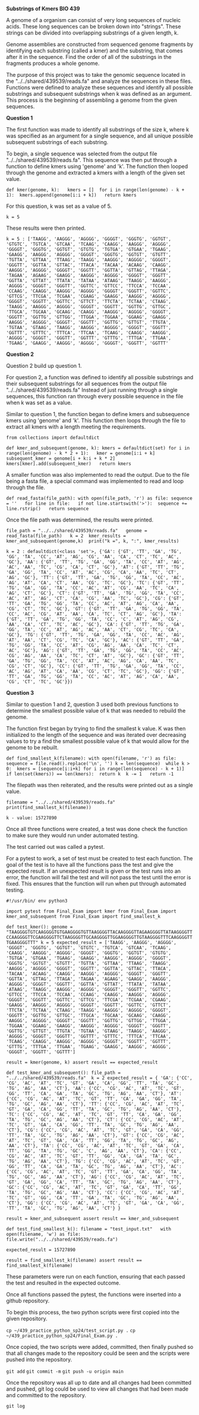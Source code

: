 **Substrings of Kmers BIO 439**

A genome of a organism can consist of very long sequences of nucleic acids. These long sequences can be broken down into "strings". These strings can be divided into overlapping substrings of a given length, k. 

Genome assemblies are constructed from sequenced genome fragments by identifying each substring (called a kmer) and the substring, that comes after it in the sequence. Find the order of all of the substrings in the fragments produces a whole genome. 

The purpose of this project was to take the genomic sequence located in the "../../shared/439539/reads.fa" and analyze the sequences in these files. Functions were defined to analyze these sequences and identify all possible substrings and subsequent substrings when k was defined as an argument. This process is the beginning of assembling a genome from the given sequences. 

**Question 1**

The first function was made to identify all substrings of the size k, where k was specified as an argument for a single sequence, and all unique possible subsequent substrings of each substring. 

To begin, a single sequence was selected from the output file "../../shared/439539/reads.fa". 
This sequence was then put through a function to define kmers using 'genome' and 'k'. The function then looped through the genome and extracted a kmers with a length of the given set value. 

`def kmer(genome, k):  
    kmers = [] 
    for i in range(len(genome) - k + 1): 
        kmers.append(genome[i:i + k])  
    return kmers`

For this question, k was set as a value of 5.

`k = 5`

These results were then printed. 

`k = 5 : ['TAAGG', 'AAGGG', 'AGGGG', 'GGGGT', 'GGGTG', 'GGTGT', 'GTGTC', 'TGTCA', 'GTCAA', 'TCAAG', 'CAAGG', 'AAGGG', 'AGGGG', 'GGGGT', 'GGGTG', 'GGTGT', 'GTGTG', 'TGTGA', 'GTGAA', 'TGAAG', 'GAAGG', 'AAGGG', 'AGGGG', 'GGGGT', 'GGGTG', 'GGTGT', 'GTGTT', 'TGTTA', 'GTTAA', 'TTAAG', 'TAAGG', 'AAGGG', 'AGGGG', 'GGGGT', 'GGGTT', 'GGTTA', 'GTTAC', 'TTACA', 'TACAA', 'ACAAG', 'CAAGG', 'AAGGG', 'AGGGG', 'GGGGT', 'GGGTT', 'GGTTA', 'GTTAG', 'TTAGA', 'TAGAA', 'AGAAG', 'GAAGG', 'AAGGG', 'AGGGG', 'GGGGT', 'GGGTT', 'GGTTA', 'GTTAT', 'TTATA', 'TATAA', 'ATAAG', 'TAAGG', 'AAGGG', 'AGGGG', 'GGGGT', 'GGGTT', 'GGTTC', 'GTTCC', 'TTCCA', 'TCCAA', 'CCAAG', 'CAAGG', 'AAGGG', 'AGGGG', 'GGGGT', 'GGGTT', 'GGTTC', 'GTTCG', 'TTCGA', 'TCGAA', 'CGAAG', 'GAAGG', 'AAGGG', 'AGGGG', 'GGGGT', 'GGGTT', 'GGTTC', 'GTTCT', 'TTCTA', 'TCTAA', 'CTAAG', 'TAAGG', 'AAGGG', 'AGGGG', 'GGGGT', 'GGGTT', 'GGTTG', 'GTTGC', 'TTGCA', 'TGCAA', 'GCAAG', 'CAAGG', 'AAGGG', 'AGGGG', 'GGGGT', 'GGGTT', 'GGTTG', 'GTTGG', 'TTGGA', 'TGGAA', 'GGAAG', 'GAAGG', 'AAGGG', 'AGGGG', 'GGGGT', 'GGGTT', 'GGTTG', 'GTTGT', 'TTGTA', 'TGTAA', 'GTAAG', 'TAAGG', 'AAGGG', 'AGGGG', 'GGGGT', 'GGGTT', 'GGTTT', 'GTTTC', 'TTTCA', 'TTCAA', 'TCAAG', 'CAAGG', 'AAGGG', 'AGGGG', 'GGGGT', 'GGGTT', 'GGTTT', 'GTTTG', 'TTTGA', 'TTGAA', 'TGAAG', 'GAAGG', 'AAGGG', 'AGGGG', 'GGGGT', 'GGGTT', 'GGTTT'`

**Question 2** 

Question 2 build up question 1. 

For question 2, a function was defined to identify all possible substrings and their subsequent substrings for all sequences from the output file "../../shared/439539/reads.fa" 
Instead of just running through a single sequences, this function ran through every possible sequence in the file when k was set as a value. 

Similar to question 1, the function began to define kmers and subsequence kmers using 'genome' and 'k'. This function then loops through the file to extract all kmers with a length meeting the requirements. 

`from collections import defaultdict`

`def kmer_and_subsequent(genome, k):
    kmers = defaultdict(set)
    for i in range(len(genome) - k * 2 + 1):  
        kmer = genome[i:i + k]
        subsequent_kmer = genome[i + k:i + k * 2]  
        kmers[kmer].add(subsequent_kmer)  
    return kmers`

A smaller function was also implemented to read the output. Due to the file being a fasta file, a special command was implemented to read and loop through the file. 

`def read_fasta(file_path):
    with open(file_path, 'r') as file:
        sequence = ''  
        for line in file:  
            if not line.startswith('>'): 
                sequence += line.rstrip()  
    return sequence`

Once the file path was determined, the results were printed. 

`file_path = "../../shared/439539/reads.fa"  
genome = read_fasta(file_path)  
k = 2 
kmer_results = kmer_and_subsequent(genome,k) 
print("k =", k, ":", kmer_results)`

`k = 2 : defaultdict(<class 'set'>, {'GA': {'GT', 'TT', 'GA', 'TG', 'GG', 'TA', 'CC', 'AT', 'AG', 'CG', 'AA', 'CA', 'CT', 'TC', 'AC', 'GC'}, 'AA': {'GT', 'TT', 'TG', 'GA', 'GG', 'TA', 'CC', 'AT', 'AG', 'AC', 'AA', 'TC', 'CG', 'CA', 'CT', 'GC'}, 'AT': {'GT', 'TT', 'TG', 'GA', 'GG', 'TA', 'CC', 'AT', 'AC', 'CG', 'CA', 'AA', 'TC', 'CT', 'AG', 'GC'}, 'TT': {'GT', 'TT', 'GA', 'TG', 'GG', 'TA', 'CC', 'AC', 'AG', 'AT', 'CA', 'CT', 'AA', 'CG', 'TC', 'GC'}, 'TC': {'GT', 'TT', 'TG', 'GA', 'GG', 'TA', 'CC', 'AC', 'AT', 'CG', 'AA', 'TC', 'CA', 'AG', 'CT', 'GC'}, 'CT': {'GT', 'TT', 'GA', 'TG', 'GG', 'TA', 'CC', 'AC', 'AT', 'AG', 'CT', 'CA', 'CG', 'AA', 'TC', 'GC'}, 'CG': {'GT', 'TT', 'GA', 'TG', 'GG', 'TA', 'CC', 'AC', 'AT', 'AG', 'CA', 'AA', 'CG', 'CT', 'TC', 'GC'}, 'GT': {'GT', 'TT', 'GA', 'TG', 'GG', 'TA', 'CC', 'AC', 'CG', 'AT', 'AA', 'CA', 'TC', 'CT', 'AG', 'GC'}, 'TA': {'GT', 'TT', 'GA', 'TG', 'GG', 'TA', 'CC', 'C', 'AT', 'AG', 'CG', 'AA', 'CA', 'CT', 'TC', 'AC', 'GC'}, 'CA': {'GT', 'TT', 'TG', 'GA', 'GG', 'TA', 'CC', 'AT', 'AG', 'AC', 'AA', 'CT', 'CG', 'TC', 'CA', 'GC'}, 'TG': {'GT', 'TT', 'TG', 'GA', 'GG', 'TA', 'CC', 'AC', 'AG', 'AT', 'AA', 'CT', 'CG', 'TC', 'CA', 'GC'}, 'AC': {'GT', 'TT', 'GA', 'TG', 'GG', 'TA', 'CC', 'AT', 'CG', 'AG', 'AA', 'CA', 'TC', 'CT', 'AC', 'GC'}, 'AG': {'GT', 'TT', 'GA', 'TG', 'GG', 'TA', 'CC', 'AC', 'CG', 'AG', 'AA', 'CA', 'TC', 'CT', 'AT', 'GC'}, 'GC': {'GT', 'TT', 'GA', 'TG', 'GG', 'TA', 'CC', 'AT', 'AC', 'AG', 'CA', 'AA', 'TC', 'CG', 'CT', 'GC'}, 'CC': {'GT', 'TT', 'TG', 'GA', 'GG', 'TA', 'CC', 'AC', 'AG', 'AT', 'CA', 'AA', 'CG', 'CT', 'TC', 'GC'}, 'GG': {'GT', 'TT', 'GA', 'TG', 'GG', 'TA', 'CC', 'AC', 'AT', 'AG', 'CA', 'AA', 'CG', 'CT', 'TC', 'GC'}})`


**Question 3** 

Similar to question 1 and 2, question 3 used both previous functions to determine the smallest possible value of k that was needed to rebuild the genome. 

The function first began by trying to find the smallest k value. K was then initialized to the length of the sequence and was iterated over decreasing values to try a find the smallest possible value of k that would allow for the genome to be rebuilt. 

`def find_smallest_k(filename):
    with open(filename, 'r') as file:
        sequence = file.read().replace('\n', '')
    k = len(sequence) 
    while k > 0: 
        kmers = [sequence[i:i+k] for i in range(len(sequence) - k + 1)]  
        if len(set(kmers)) == len(kmers): 
            return k 
        k -= 1  
    return -1`

The filepath was then reiterated, and the results were printed out as a single value.

`filename = "../../shared/439539/reads.fa" 
print(find_smallest_k(filename))`

`k - value: 15727890`


Once all three functions were created, a test was done check the function to make sure they would run under automated testing. 

The test carried out was called a pytest. 

For a pytest to work, a set of test must be created to test each function. The goal of the test is to have all the functions pass the test and give the expected result. If an unexpected result is given or the test runs into an error, the function will fail the test and will not pass the test until the error is fixed. This ensures that the function will run when put through automated testing. 

`#!/usr/bin/ env python3`

`import pytest
from Final_Exam import kmer
from Final_Exam import kmer_and_subsequent
from Final_Exam import find_smallest_k`

`def test_kmer():
    genome = "TAAGGGGTGTCAAGGGGTGTGAAGGGGTGTTAAGGGGTTACAAGGGGTTAGAAGGGGTTATAAGGGGTTCCAAGGGGTTCGAAGGGGTTCTAAGGGGTTGCAAGGGGTTGGAAGGGGTTGTAAGGGGTTTCAAGGGGTTTGAAGGGGTTT"
    k = 5
    expected_result = ['TAAGG', 'AAGGG', 'AGGGG', 'GGGGT', 'GGGTG', 'GGTGT', 'GTGTC', 'TGTCA', 'GTCAA', 'TCAAG', 'CAAGG', 'AAGGG', 'AGGGG', 'GGGGT', 'GGGTG', 'GGTGT', 'GTGTG', 'TGTGA', 'GTGAA', 'TGAAG', 'GAAGG', 'AAGGG', 'AGGGG', 'GGGGT', 'GGGTG', 'GGTGT', 'GTGTT', 'TGTTA', 'GTTAA', 'TTAAG', 'TAAGG', 'AAGGG', 'AGGGG', 'GGGGT', 'GGGTT', 'GGTTA', 'GTTAC', 'TTACA', 'TACAA', 'ACAAG', 'CAAGG', 'AAGGG', 'AGGGG', 'GGGGT', 'GGGTT', 'GGTTA', 'GTTAG', 'TTAGA', 'TAGAA', 'AGAAG', 'GAAGG', 'AAGGG', 'AGGGG', 'GGGGT', 'GGGTT', 'GGTTA', 'GTTAT', 'TTATA', 'TATAA', 'ATAAG', 'TAAGG', 'AAGGG', 'AGGGG', 'GGGGT', 'GGGTT', 'GGTTC', 'GTTCC', 'TTCCA', 'TCCAA', 'CCAAG', 'CAAGG', 'AAGGG', 'AGGGG', 'GGGGT', 'GGGTT', 'GGTTC', 'GTTCG', 'TTCGA', 'TCGAA', 'CGAAG', 'GAAGG', 'AAGGG', 'AGGGG', 'GGGGT', 'GGGTT', 'GGTTC', 'GTTCT', 'TTCTA', 'TCTAA', 'CTAAG', 'TAAGG', 'AAGGG', 'AGGGG', 'GGGGT', 'GGGTT', 'GGTTG', 'GTTGC', 'TTGCA', 'TGCAA', 'GCAAG', 'CAAGG', 'AAGGG', 'AGGGG', 'GGGGT', 'GGGTT', 'GGTTG', 'GTTGG', 'TTGGA', 'TGGAA', 'GGAAG', 'GAAGG', 'AAGGG', 'AGGGG', 'GGGGT', 'GGGTT', 'GGTTG', 'GTTGT', 'TTGTA', 'TGTAA', 'GTAAG', 'TAAGG', 'AAGGG', 'AGGGG', 'GGGGT', 'GGGTT', 'GGTTT', 'GTTTC', 'TTTCA', 'TTCAA', 'TCAAG', 'CAAGG', 'AAGGG', 'AGGGG', 'GGGGT', 'GGGTT', 'GGTTT', 'GTTTG', 'TTTGA', 'TTGAA', 'TGAAG', 'GAAGG', 'AAGGG', 'AGGGG', 'GGGGT', 'GGGTT', 'GGTTT']`

`result = kmer(genome, k)
assert result == expected_result`


`def test_kmer_and_subsequent():
    file_path = "../../shared/439539/reads.fa" 
    k = 2
    expected_result = {
        'GA': {'CC', 'CG', 'AC', 'AT', 'TC', 'GT', 'GA', 'CA', 'GG', 'TT', 'TA', 'GC', 'TG', 'AG', 'AA', 'CT'}, 'AA': {'CC', 'CG', 'AC', 'AT', 'TC', 'GT', 'GG', 'TT', 'CA', 'GA', 'TA', 'GC', 'TG', 'AG', 'AA', 'CT'}, 'AT': {'CC', 'CG', 'AC', 'AT', 'TC', 'GT', 'TT', 'CA', 'GA', 'GG', 'TA', 'TG', 'GC', 'AG', 'AA', 'CT'}, 'TT': {'CC', 'CG', 'AC', 'AT', 'TC', 'GT', 'GA', 'CA', 'GG', 'TT', 'TA', 'GC', 'TG', 'AG', 'AA', 'CT'}, 'TC': {'CC', 'CG', 'AC', 'AT', 'TC', 'GT', 'TT', 'CA', 'GA', 'GG', 'TA', 'TG', 'GC', 'AG', 'AA', 'CT'}, 'CT': {'CC', 'CG', 'AC', 'AT', 'TC', 'GT', 'GA', 'CA', 'GG', 'TT', 'TA', 'GC', 'TG', 'AG', 'AA', 'CT'}, 'CG': {'CC', 'CG', 'AC', 'AT', 'TC', 'GT', 'GA', 'CA', 'GG', 'TT', 'TA', 'GC', 'TG', 'AG', 'AA', 'CT'}, 'GT': {'CC', 'CG', 'AC', 'AT', 'TC', 'GT', 'GA', 'CA', 'TT', 'GG', 'TA', 'TG', 'GC', 'AG', 'AA', 'CT'}, 'TA': {'CC', 'CG', 'AC', 'AT', 'TC', 'GT', 'GA', 'CA', 'TT', 'GG', 'TA', 'TG', 'GC', 'C', 'AG', 'AA', 'CT'}, 'CA': {'CC', 'CG', 'AC', 'AT', 'TC', 'GT', 'TT', 'GG', 'CA', 'GA', 'TA', 'GC', 'TG', 'AG', 'AA', 'CT'}, 'TG': {'CC', 'CG', 'AC', 'AT', 'TC', 'GT', 'GG', 'TT', 'CA', 'GA', 'TA', 'GC', 'TG', 'AG', 'AA', 'CT'}, 'AC': {'CC', 'CG', 'AC', 'AT', 'TC', 'GT', 'TT', 'GA', 'CA', 'GG', 'TA', 'TG', 'GC', 'AG', 'AA', 'CT'}, 'AG': {'CC', 'CG', 'AC', 'AT', 'TC', 'GT', 'GA', 'GG', 'CA', 'TT', 'TA', 'GC', 'TG', 'AG', 'AA', 'CT'}, 'GC': {'CC', 'CG', 'AC', 'AT', 'TC', 'GT', 'GA', 'CA', 'TT', 'GG', 'TA', 'TG', 'GC', 'AG', 'AA', 'CT'}, 'CC': {'CC', 'CG', 'AC', 'AT', 'TC', 'GT', 'GG', 'CA', 'TT', 'GA', 'TA', 'GC', 'TG', 'AG', 'AA', 'CT'}, 'GG': {'CC', 'CG', 'AC', 'AT', 'TC', 'GT', 'GA', 'CA', 'GG', 'TT', 'TA', 'GC', 'TG', 'AG', 'AA', 'CT'}
    }`

 `result = kmer_and_subsequent
 assert result == kmer_and_subsequent`


`def test_find_smallest_k():
    filename = "test_input.txt"  
    with open(filename, 'w') as file:
        file.write("../../shared/439539/reads.fa")`

`expected_result = 15727890` 

`result = find_smallest_k(filename)
assert result == find_smallest_k(filename)`

These parameters were run on each function, ensuring that each passed the test and resulted in the expected outcome. 

Once all functions passed the pytest, the functions were inserted into a github repository. 

To begin this process, the two python scripts were first copied into the given repository. 

`cp ~/439_practice_python_sp24/test_script.py .`
`cp ~/439_practice_python_sp24/Final_Exam.py .`

Once copied, the two scripts were added, committed, then finally pushed so that all changes made to the repository could be seen and the scripts were pushed into the repository. 

`git add`
`git commit -m`
`git push -u origin main`

Once the repository was all up to date and all changes had been committed and pushed, git log could be used to view all changes that had been made and committed to the repository. 

`git log`
